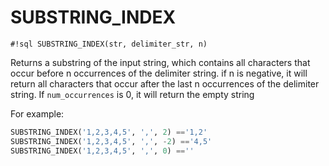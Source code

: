 # SUBSTRING_INDEX


`#!sql SUBSTRING_INDEX(str, delimiter_str, n)`

Returns a substring of the input string, which contains
all characters that occur before n occurrences of the
delimiter string. if n is negative, it will return all
characters that occur after the last n occurrences of the
delimiter string. If `num_occurrences` is 0, it will return
the empty string

For example:
```sql
SUBSTRING_INDEX('1,2,3,4,5', ',', 2) =='1,2'
SUBSTRING_INDEX('1,2,3,4,5', ',', -2) =='4,5'
SUBSTRING_INDEX('1,2,3,4,5', ',', 0) ==''
```


